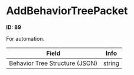 # AddBehaviorTreePacket

**ID: 89**  

For automation.

<table><thead><tr><th>Field</th><th>Info</th></tr></thead><tbody>
<tr><td>Behavior Tree Structure (JSON)</td><td>string</td></tr>
</tbody></table>